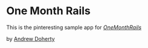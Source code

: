 # One Month Rails 

This is the pinteresting sample app for
[*OneMonthRails*](https://onemonthrails.com)

by [Andrew Doherty](https://ndrewdoherty.com)

